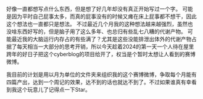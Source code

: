 
好像一直都想写点什么东西，但是想了好几年却没有真正开始写过一个字。
可能是因为平时自己屁事太多，而真的屁事没有的时候又瘫在床上屁事都不想干，因此这个想法也一直都只是想法。
不过最近几个月我的这种想法越来越强烈，虽然也没啥东西好写的，但是脑子用了这么多年、也总归有些乱七八糟的代谢产物。
可能最近我的大脑运行内存占的有些满了？尤其是这些没能排泄出体外的代谢产物占据了每天相当一大部分的思考开销，所以今天趁着2024的第一天一个人待在屋里跨年的好日子把这个cyberblog的项目给开了，权当是个暂时太想让人看到的赛博微博。

我目前的计划是用以月为单位的文件夹来组织我的这个赛博微博，争取每个月能有四篇产出，达到一个周记的效果，达不到的话也就达不到了。不过如果谁真有幸看到我这个玩意儿了记得点一下Star。